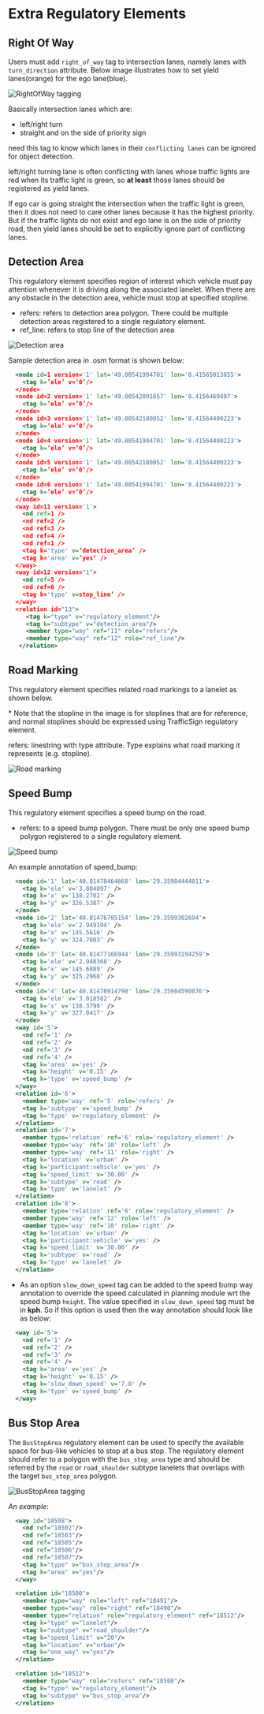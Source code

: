 # Extra Regulatory Elements

## Right Of Way

Users must add `right_of_way` tag to intersection lanes, namely lanes with `turn_direction` attribute. Below image illustrates how to set yield lanes(orange) for the ego lane(blue).

![RightOfWay tagging](right_of_way.drawio.svg)

Basically intersection lanes which are:

- left/right turn
- straight and on the side of priority sign

need this tag to know which lanes in their `conflicting lanes` can be ignored for object detection.

left/right turning lane is often conflicting with lanes whose traffic lights are red when its traffic light is green, so **at least** those lanes should be registered as yield lanes.

If ego car is going straight the intersection when the traffic light is green, then it does not need to care other lanes because it has the highest priority. But if the traffic lights do not exist and ego lane is on the side of priority road, then yield lanes should be set to explicitly ignore part of conflicting lanes.

## Detection Area

This regulatory element specifies region of interest which vehicle must pay attention whenever it is driving along the associated lanelet. When there are any obstacle in the detection area, vehicle must stop at specified stopline.

- refers: refers to detection area polygon. There could be multiple detection areas registered to a single regulatory element.
- ref_line: refers to stop line of the detection area

![Detection area](detection_area.png)

Sample detection area in .osm format is shown below:

```xml
  <node id=1 version='1' lat='49.00541994701' lon='8.41565013855'>
    <tag k=’ele’ v=’0’/>
  </node>
  <node id=2 version='1' lat='49.00542091657' lon='8.4156469497'>
    <tag k=’ele’ v=’0’/>
  </node>
  <node id=3 version='1' lat='49.00542180052' lon='8.41564400223'>
    <tag k=’ele’ v=’0’/>
  </node>
  <node id=4 version='1' lat='49.00541994701' lon='8.41564400223'>
    <tag k=’ele’ v=’0’/>
  </node>
  <node id=5 version='1' lat='49.00542180052' lon='8.41564400223'>
    <tag k=’ele’ v=’0’/>
  </node>
  <node id=6 version='1' lat='49.00541994701' lon='8.41564400223'>
    <tag k=’ele’ v=’0’/>
  </node>
  <way id=11 version='1'>
    <nd ref=1 />
    <nd ref=2 />
    <nd ref=3 />
    <nd ref=4 />
    <nd ref=1 />
    <tag k='type' v=’detection_area’ />
    <tag k='area' v=’yes’ />
  </way>
  <way id=12 version="1">
    <nd ref=5 />
    <nd ref=6 />
    <tag k='type' v=stop_line’ />
  </way>
  <relation id="13">
     <tag k="type" v="regulatory_element"/>
     <tag k="subtype" v="detection_area"/>
     <member type="way" ref="11" role="refers"/>
     <member type="way" ref="12" role="ref_line"/>
   </relation>
```

## Road Marking

This regulatory element specifies related road markings to a lanelet as shown below.

\* Note that the stopline in the image is for stoplines that are for reference, and normal stoplines should be expressed using TrafficSign regulatory element.

refers: linestring with type attribute. Type explains what road marking it represents (e.g. stopline).

![Road marking](road_mark.png)

## Speed Bump

This regulatory element specifies a speed bump on the road.

- refers: to a speed bump polygon. There must be only one speed bump polygon registered to a single
  regulatory element.

![Speed bump](speed_bump.png)

An example annotation of speed_bump:

```xml
  <node id='1' lat='40.81478464668' lon='29.35984444811'>
    <tag k='ele' v='3.004897' />
    <tag k='x' v='138.2702' />
    <tag k='y' v='326.5387' />
  </node>
  <node id='2' lat='40.81476705154' lon='29.3599302694'>
    <tag k='ele' v='2.949194' />
    <tag k='x' v='145.5616' />
    <tag k='y' v='324.7803' />
  </node>
  <node id='3' lat='40.81477166944' lon='29.35993194259'>
    <tag k='ele' v='2.948368' />
    <tag k='x' v='145.6889' />
    <tag k='y' v='325.2968' />
  </node>
  <node id='4' lat='40.81478914798' lon='29.35984590876'>
    <tag k='ele' v='3.018582' />
    <tag k='x' v='138.3799' />
    <tag k='y' v='327.0417' />
  </node>
  <way id='5'>
    <nd ref='1' />
    <nd ref='2' />
    <nd ref='3' />
    <nd ref='4' />
    <tag k='area' v='yes' />
    <tag k='height' v='0.15' />
    <tag k='type' v='speed_bump' />
  </way>
  <relation id='6'>
    <member type='way' ref='5' role='refers' />
    <tag k='subtype' v='speed_bump' />
    <tag k='type' v='regulatory_element' />
  </relation>
  <relation id='7'>
    <member type='relation' ref='6' role='regulatory_element' />
    <member type='way' ref='10' role='left' />
    <member type='way' ref='11' role='right' />
    <tag k='location' v='urban' />
    <tag k='participant:vehicle' v='yes' />
    <tag k='speed_limit' v='30.00' />
    <tag k='subtype' v='road' />
    <tag k='type' v='lanelet' />
  </relation>
  <relation id='8'>
    <member type='relation' ref='6' role='regulatory_element' />
    <member type='way' ref='12' role='left' />
    <member type='way' ref='10' role='right' />
    <tag k='location' v='urban' />
    <tag k='participant:vehicle' v='yes' />
    <tag k='speed_limit' v='30.00' />
    <tag k='subtype' v='road' />
    <tag k='type' v='lanelet' />
  </relation>
```

- As an option `slow_down_speed` tag can be added to the speed bump way annotation to override the
  speed calculated in planning module wrt the speed bump `height`. The value specified in
  `slow_down_speed` tag must be in **kph**. So if this option is used then the way annotation should
  look like as below:

```xml
  <way id='5'>
    <nd ref='1' />
    <nd ref='2' />
    <nd ref='3' />
    <nd ref='4' />
    <tag k='area' v='yes' />
    <tag k='height' v='0.15' />
    <tag k='slow_down_speed' v='7.0' />
    <tag k='type' v='speed_bump' />
  </way>
```

## Bus Stop Area

The `BusStopArea` regulatory element can be used to specify the available space for bus-like vehicles to stop at a bus stop. The regulatory element should refer to a polygon with the `bus_stop_area` type and should be referred by the `road` or `road_shoulder` subtype lanelets that overlaps with the target `bus_stop_area` polygon.

![BusStopArea tagging](bus_stop_area.drawio.svg)

_An example:_

```xml
  <way id="18508">
    <nd ref="18502"/>
    <nd ref="18503"/>
    <nd ref="18505"/>
    <nd ref="18506"/>
    <nd ref="18507"/>
    <tag k="type" v="bus_stop_area"/>
    <tag k="area" v="yes"/>
  </way>

  <relation id="18500">
    <member type="way" role="left" ref="18491"/>
    <member type="way" role="right" ref="18490"/>
    <member type="relation" role="regulatory_element" ref="18512"/>
    <tag k="type" v="lanelet"/>
    <tag k="subtype" v="road_shoulder"/>
    <tag k="speed_limit" v="20"/>
    <tag k="location" v="urban"/>
    <tag k="one_way" v="yes"/>
  </relation>

  <relation id="18512">
    <member type="way" role="refers" ref="18508"/>
    <tag k="type" v="regulatory_element"/>
    <tag k="subtype" v="bus_stop_area"/>
  </relation>
```

